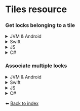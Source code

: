# Tiles resource

### Get locks belonging to a tile
<details><summary>JVM & Android</summary>

````kotlin
val response = sdk.tiles().getLocksBelongingToTile("TILE_ID")
````
>:information_source: In Java, you can use the `getLocksBelongingToTileAsync` function, which returns a `CompletableFuture<TileLocksResponse>` instead
</details>

<details><summary>Swift</summary>

````swift
let response = sdk.tiles().getLocksBelongingToTile(tileId: "TILE_ID")
````
</details>

<details><summary>JS</summary>

````js
const response = await doordeck.com.doordeck.multiplatform.sdk.api.tiles().getLocksBelongingToTile("TILE_ID");
````
</details>

<details><summary>C#</summary>

````csharp
var resource = symbols->kotlin.root.com.doordeck.multiplatform.sdk.Doordeck.tiles(sdk);
var data = new GetLocksBelongingToTileData("TILE_ID").toData();
var response = Utils.fromData<TileLocksResponse>(symbols->kotlin.root.com.doordeck.multiplatform.sdk.api.TilesResource.getLocksBelongingToTileJson(resource, data));
````
</details>

### Associate multiple locks
<details><summary>JVM & Android</summary>

````kotlin
sdk.tiles().associateMultipleLocks("TILE_ID", "SITE_ID", listOf("LOCK_ID"))
````
>:information_source: In Java, you can use the `associateMultipleLocksAsync` function, which returns a `CompletableFuture<Void>` instead
</details>

<details><summary>Swift</summary>

````swift
sdk.tiles().associateMultipleLocks(tileId: "TILE_ID", siteId: "SITE_ID", lockIds: ["LOCK_ID"]))
````
</details>

<details><summary>JS</summary>

````js
const ktList = doordeck.kotlin.collections.KtList;
const lockIdList = ktList.fromJsArray(["LOCK_ID"]);
await doordeck.com.doordeck.multiplatform.sdk.api.tiles().associateMultipleLocks("TILE_ID", "SITE_ID", lockIdList);
````
</details>

<details><summary>C#</summary>

````csharp
var resource = symbols->kotlin.root.com.doordeck.multiplatform.sdk.Doordeck.tiles(sdk);
List<string> lockIdList = ["LOCK_ID"];
var data = new AssociateMultipleLocksData("TILE_ID", "SITE_ID", lockIdList).toData();
symbols->kotlin.root.com.doordeck.multiplatform.sdk.api.TilesResource.associateMultipleLocksJson(resource, data);
````
</details>

:arrow_left: [Back to index](01_INDEX.md)
